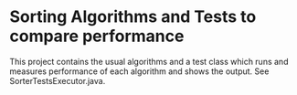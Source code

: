 # Sorting Algorithms and Tests to compare performance

This project contains the usual algorithms and a test class which runs and measures performance of each algorithm and shows the output. See SorterTestsExecutor.java. 